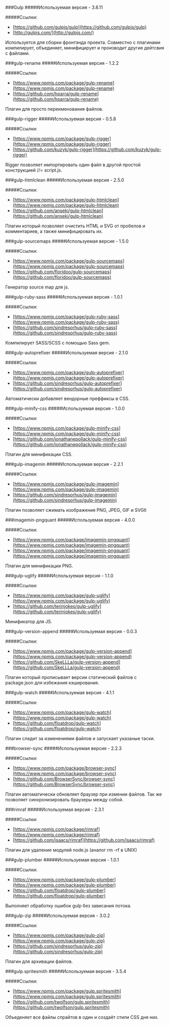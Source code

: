 ###Gulp
#####Используемая версия - 3.8.11

#####Ссылки:
* [https://github.com/gulpjs/gulp](https://github.com/gulpjs/gulp)
* [http://gulpjs.com/](http://gulpjs.com/)

Используется для сборки фронтэнда проекта. Совместно с плагинами компилирует, объединяет, минифицирует и производит другие дейтсвия с файлами.

###gulp-rename
#####Используемая версия - 1.2.2

#####Ссылки:
* [https://www.npmjs.com/package/gulp-rename](https://www.npmjs.com/package/gulp-rename)
* [https://github.com/hparra/gulp-rename](https://github.com/hparra/gulp-rename)

Плагин для просто переименования файлов.

###gulp-rigger
#####Используемая версия - 0.5.8

#####Ссылки:
* [https://www.npmjs.com/package/gulp-rigger](https://www.npmjs.com/package/gulp-rigger)
* [https://github.com/kuzyk/gulp-rigger](https://github.com/kuzyk/gulp-rigger)

Rigger позволяет импортировать один файл в другой простой конструкцией //= script.js.

###gulp-htmlclean
#####Используемая версия - 2.5.0

#####Ссылки:
* [https://www.npmjs.com/package/gulp-htmlclean](https://www.npmjs.com/package/gulp-htmlclean)
* [https://github.com/anseki/gulp-htmlclean](https://github.com/anseki/gulp-htmlclean)

Плагин который позволяет очистить HTML и SVG от пробелов и комментариев, а также минифицировать их.

###gulp-sourcemaps
#####Используемая версия - 1.5.0

#####Ссылки:
* [https://www.npmjs.com/package/gulp-sourcemaps](https://www.npmjs.com/package/gulp-sourcemaps)
* [https://github.com/floridoo/gulp-sourcemaps](https://github.com/floridoo/gulp-sourcemaps)

Генератор source map для js.


###gulp-ruby-sass
#####Используемая версия - 1.0.1

#####Ссылки:
* [https://www.npmjs.com/package/gulp-ruby-sass](https://www.npmjs.com/package/gulp-ruby-sass)
* [https://github.com/sindresorhus/gulp-ruby-sass](https://github.com/sindresorhus/gulp-ruby-sass)

Компилирует SASS/SCSS с помощью Sass gem.


###gulp-autoprefixer
#####Используемая версия - 2.1.0

#####Ссылки:
* [https://www.npmjs.com/package/gulp-autoprefixer](https://www.npmjs.com/package/gulp-autoprefixer)
* [https://github.com/sindresorhus/gulp-autoprefixer](https://github.com/sindresorhus/gulp-autoprefixer)

Автоматически добавляет вендорные преффиксы в CSS.

###gulp-minify-css
#####Используемая версия - 1.0.0

#####Ссылки:
* [https://www.npmjs.com/package/gulp-minify-css](https://www.npmjs.com/package/gulp-minify-css)
* [https://github.com/jonathanepollack/gulp-minify-css](https://github.com/jonathanepollack/gulp-minify-css)

Плагин для минификации CSS.

###gulp-imagemin
#####Используемая версия - 2.2.1

#####Ссылки:
* [https://www.npmjs.com/package/gulp-imagemin](https://www.npmjs.com/package/gulp-imagemin)
* [https://github.com/sindresorhus/gulp-imagemin](https://github.com/sindresorhus/gulp-imagemin)

Плагин позволяет сжимать изображения PNG, JPEG, GIF и SVGб

###imagemin-pngquant
#####Используемая версия - 4.0.0

#####Ссылки:
* [https://www.npmjs.com/package/imagemin-pngquant](https://www.npmjs.com/package/imagemin-pngquant)
* [https://www.npmjs.com/package/imagemin-pngquant](https://www.npmjs.com/package/imagemin-pngquant)

Плагин для минификации PNG.

###gulp-uglify
#####Используемая версия - 1.1.0

#####Ссылки:
* [https://www.npmjs.com/package/gulp-uglify](https://www.npmjs.com/package/gulp-uglify)
* [https://github.com/terinjokes/gulp-uglify](https://github.com/terinjokes/gulp-uglify)

Минификатор для JS.

###gulp-version-append
#####Используемая версия - 0.0.3

#####Ссылки:
* [https://www.npmjs.com/package/gulp-version-append](https://www.npmjs.com/package/gulp-version-append)
* [https://github.com/SkeLLLa/gulp-version-append](https://github.com/SkeLLLa/gulp-version-append)

Плагин который прописывает версии статический файлов с package.json для избежания кэширования.

###gulp-watch
#####Используемая версия - 4.1.1

#####Ссылки:
* [https://www.npmjs.com/package/gulp-watch](https://www.npmjs.com/package/gulp-watch)
* [https://github.com/floatdrop/gulp-watch](https://github.com/floatdrop/gulp-watch)

Плагин следит за изменениями файлов и запускает указаные таски.

###browser-sync
#####Используемая версия - 2.2.3

#####Ссылки:
* [https://www.npmjs.com/package/browser-sync](https://www.npmjs.com/package/browser-sync)
* [https://github.com/BrowserSync/browser-sync](https://github.com/BrowserSync/browser-sync)

Плагин автоматически обновляет браузер при измении файлов. Так же позволяет синхронизировать браузеры между собой. 

###rimraf
#####Используемая версия - 2.3.1

#####Ссылки:
* [https://www.npmjs.com/package/rimraf](https://www.npmjs.com/package/rimraf)
* [https://github.com/isaacs/rimraf](https://github.com/isaacs/rimraf)

Плагин для удаление модулей node.js (аналог rm -rf в UNIX)


###gulp-plumber
#####Используемая версия - 1.0.1

#####Ссылки:
* [https://www.npmjs.com/package/gulp-plumber](https://www.npmjs.com/package/gulp-plumber)
* [https://github.com/floatdrop/gulp-plumber](https://github.com/floatdrop/gulp-plumber)

Выполняет обработку ошибок gulp без зависания потока.

###gulp-zip
#####Используемая версия - 3.0.2

#####Ссылки:
* [https://www.npmjs.com/package/gulp-zip](https://www.npmjs.com/package/gulp-zip)
* [https://github.com/sindresorhus/gulp-zip](https://github.com/sindresorhus/gulp-zip)

Плагин для архивации файлов.

###gulp.spritesmith
#####Используемая версия - 3.5.4

#####Ссылки:
* [https://www.npmjs.com/package/gulp.spritesmith](https://www.npmjs.com/package/gulp.spritesmith)
* [https://github.com/twolfson/gulp.spritesmith](https://github.com/twolfson/gulp.spritesmith)

Объеденяет все файлы спрайтов в один и создаёт стили CSS дня них.





